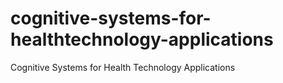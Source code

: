 # cognitive-systems-for-healthtechnology-applications
Cognitive Systems for Health Technology Applications
